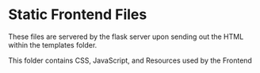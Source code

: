 # Static Frontend Files

These files are servered by the flask server upon sending out the HTML within the templates folder.

This folder contains CSS, JavaScript, and Resources used by the Frontend
